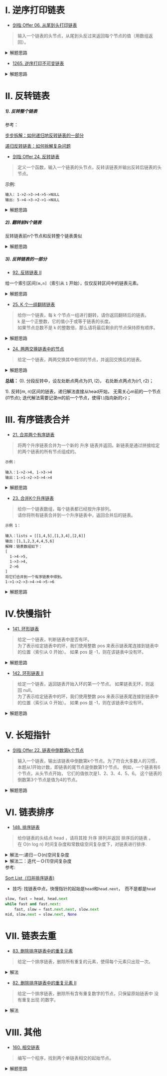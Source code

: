 # I. 逆序打印链表
 
- [剑指 Offer 06. 从尾到头打印链表](https://leetcode-cn.com/problems/cong-wei-dao-tou-da-yin-lian-biao-lcof/)
> 输入一个链表的头节点，从尾到头反过来返回每个节点的值（用数组返回）。

<details>
    <summary>解题思路</summary>
    

方法一： 递归
```python
class Solution:
    def reversePrint(self, head: ListNode) -> List[int]:
        f = self.reversePrint
        return f(head.next) + [head.val] if head else []
```
方法二： 迭代
```python
class Solution:
    def reversePrint(self, head: ListNode) -> List[int]:
        ans = []
        while head:
            ans.append(head.val)
            head = head.next
        return ans[::-1]
```
</details>

- [1265. 逆序打印不可变链表](https://leetcode-cn.com/problems/print-immutable-linked-list-in-reverse/)
<details>
    <summary>解题思路</summary>
    
```python
class Solution:
    def printLinkedListInReverse(self, head: 'ImmutableListNode') -> None:
        if head:
            self.printLinkedListInReverse(head.getNext())
            head.printValue()
``` 
</details>

# II. 反转链表
##### 1). 反转整个链表
参考：

[步步拆解：如何递归地反转链表的一部分](https://leetcode-cn.com/problems/reverse-linked-list-ii/solution/bu-bu-chai-jie-ru-he-di-gui-di-fan-zhuan-lian-biao/)

[递归反转链表：如何拆解复杂问题](https://mp.weixin.qq.com/s?__biz=MzAxODQxMDM0Mw==&mid=2247484467&idx=1&sn=beb3ae89993b812eeaa6bbdeda63c494&chksm=9bd7fa3baca0732dc3f9ae9202ecaf5c925b4048514eeca6ac81bc340930a82fc62bb67681fa&mpshare=1&scene=1&srcid=0904Q5ccyLNU2Q1eDDsFV89m&sharer_sharetime=1599228259466&sharer_shareid=166bdf842ef8f7b635591390fb76a3a9#rd)


- [剑指 Offer 24. 反转链表](https://leetcode-cn.com/problems/fan-zhuan-lian-biao-lcof/)
> 定义一个函数，输入一个链表的头节点，反转该链表并输出反转后链表的头节点。

示例:
```shell script
输入: 1->2->3->4->5->NULL
输出: 5->4->3->2->1->NULL
```

<details>
    <summary>解题思路</summary>
    
递归版本：
```python
class Solution:
    def reverseList(self, head: ListNode) -> ListNode:
        if not head or not head.next:
            return head
        last = self.reverseList(head.next)
        head.next.next = head
        head.next = None
        return last
``` 

迭代版本：
```python
class Solution:
    def reverseList(self, head: ListNode) -> ListNode:
        pre, cur = None, head
        while cur:
            # 首尾衔接
            tmp = cur.next
            cur.next = pre
            pre = cur
            cur = tmp
        return pre
```
</details>

##### 2). 翻转前N个链表

反转链表前n个节点和反转整个链表类似
<details>
    <summary>解题思路</summary>
    
迭代版本：
```python
def reverseN(head: ListNode):
	successor = head
	# 找到第n+1个节点
	for _ in range(n):
		successor = successor.next
	# pre指向successor
	pre, cur = successor, head
	while cur != successor:
		tmp = cur.next
		cur.next = pre
		pre = cur
		cur = tmp
	return pre
``` 

递归版本：
```python
successor = None

def reverseN(head, n):
    if n == 1:
        # 记录第 n + 1 个节点
        successor = head.next
        return head
    # 以 head.next 为起点， 反转前 n - 1 个节点
    last = reverseN(head.next, n - 1)
    head.next.next = head
    # 让反转之后的 head 节点和后面的节点连接起来
    head.next = successor
    return last
```
</details>

##### 3). 反转链表的一部分
- [92. 反转链表 II](https://leetcode-cn.com/problems/reverse-linked-list-ii/)

给一个索引区间`[m,n]`（索引从 `1` 开始），仅仅反转区间中的链表元素。

<details>
    <summary>解题思路</summary>
    
递归版本
```python
class Solution:
    successor = None
    def reverseBetween(self, head: ListNode, m: int, n: int) -> ListNode:
        if m == 1:
            return self.reverseN(head, n)
        else:
            head.next = self.reverseBetween(head.next, m - 1, n - 1)
            return head
    
    
    def reverseN(self, head, n):
        global successor
        if n == 1:
            successor = head.next
            return head
        last = self.reverseN(head.next, n - 1)
        head.next.next, head.next = head, successor
        return last
``` 

迭代版本
```python
class Solution:
    def reverseBetween(self, head: ListNode, m: int, n: int) -> ListNode:
        # 因为m可能为1， 头结点也在反转里面，故需要dummy
        dummy = ListNode(-1)
        dummy.next = head
        pre, cur = dummy, head
        for _ in range(1, m):
            pre, cur = cur, cur.next
        # 左边m处断开的两头
        l1, l2 = pre, cur
        for _ in range(m, n + 1):
            tmp = cur.next
            cur.next = pre
            pre = cur
            cur = tmp
        # 右边n处断开的两处
        r1, r2 = pre, cur
        # m-n段反转，m处和n处的节点指向改变
        l1.next, l2.next = r1, r2
        return dummy.next
```
</details>

- [25. K 个一组翻转链表](https://leetcode-cn.com/problems/reverse-nodes-in-k-group/)
> 给你一个链表，每 k 个节点一组进行翻转，请你返回翻转后的链表。          
k 是一个正整数，它的值小于或等于链表的长度。         
如果节点总数不是 k 的整数倍，那么请将最后剩余的节点保持原有顺序。

<details>
    <summary>解题思路</summary>
    
```python
class Solution:
    def reverseKGroup(self, head: ListNode, k: int) -> ListNode:
        dummy = ListNode(-1)
        dummy.next = head
        nxt = dummy
        while nxt:
            nxt = self._reverseK(nxt, k)
        return dummy.next
    
    def _reverseK(self, dummy, k):
        pre, cur, end = dummy, dummy.next, dummy.next
        for _ in range(k):
            if not end:
                return None
            end = end.next
        l1, l2 = pre, cur
        while cur != end:
            tmp = cur.next
            cur.next = pre
            pre = cur
            cur = tmp
        l1.next, l2.next = pre, cur
        return l2
``` 
</details>

- [24. 两两交换链表中的节点](https://leetcode-cn.com/problems/swap-nodes-in-pairs/)
> 给定一个链表，两两交换其中相邻的节点，并返回交换后的链表。

<details>
    <summary>解题思路</summary>
    
递归版本
```python
class Solution:
    def swapPairs(self, head: ListNode) -> ListNode:
        if not head or not head.next:
            return head
        dummy = head.next
        head.next, dummy.next = dummy.next, head
        dummy.next.next = self.swapPairs(head.next)
        return dummy
``` 

迭代版本
```python
class Solution:
    def swapPairs(self, head: ListNode) -> ListNode:
        dummy = ListNode(-1)
        dummy.next = head
        pre, cur = dummy, dummy.next
        while cur and cur.next:
            tmp = cur.next.next
            pre.next = cur.next
            cur.next.next = cur
            cur.next = tmp
            pre, cur = cur, cur.next
        return dummy.next
```

</details>

**总结：**
0). 分段反转中，设左处断点两点为(l1, l2)， 右处断点两点为(r1, r2)；

1). 反转[m, n)区间的链表，递归解法直接从head开始，
无需关心m前的一个节点(l1节点);
迭代解法需要记录m的前一个节点，使得`l1`指向新的`r2`；

# III. 有序链表合并

- [21. 合并两个有序链表](https://leetcode-cn.com/problems/merge-two-sorted-lists/)
> 将两个升序链表合并为一个新的 升序 链表并返回。新链表是通过拼接给定的两个链表的所有节点组成的。 
```shell script
示例：

输入：1->2->4, 1->3->4
输出：1->1->2->3->4->4
```

<details>
    <summary>解题思路</summary>
    
递归解法
```python
class Solution:
    def mergeTwoLists(self, l1: ListNode, l2: ListNode) -> ListNode:
        if not l1: return l2
        if not l2: return l1
        
        res = None
        if l1.val < l2.val:
            res = l1
            res.next = self.mergeTwoLists(l1.next, l2)
        else:
            res = l2
            res.next = self.mergeTwoLists(l1, l2.next)
        return res
``` 
    
迭代解法
```python
class Solution:
    def mergeTwoLists(self, l1: ListNode, l2: ListNode) -> ListNode:
        dummy = ListNode(-1)
        pNode = dummy
        while l1 and l2:
            if l1.val < l2.val:
                pNode.next = l1
                l1 = l1.next
            else:
                pNode.next = l2
                l2 = l2.next
            pNode = pNode.next
        pNode.next = l1 if l1 else l2
        return dummy.next
``` 
</details>

- [23. 合并K个升序链表](https://leetcode-cn.com/problems/merge-k-sorted-lists/)
> 给你一个链表数组，每个链表都已经按升序排列。            
请你将所有链表合并到一个升序链表中，返回合并后的链表。

```shell script
示例 1：

输入：lists = [[1,4,5],[1,3,4],[2,6]]
输出：[1,1,2,3,4,4,5,6]
解释：链表数组如下：
[
  1->4->5,
  1->3->4,
  2->6
]
将它们合并到一个有序链表中得到。
1->1->2->3->4->4->5->6
```

<details>
    <summary>解题思路</summary>
    
解法一： 借助上题两两合并
```python
class Solution:
    def mergeKLists(self, lists: List[ListNode]) -> ListNode:
        rhead = None
        for l in lists:
            rhead = self.__mergeTwoLists(rhead, l)
        return rhead
    
    def __mergeTwoLists(self, head1, head2):
        dummy = ListNode(-1)
        pNode = dummy
        while head1 and head2:
            if head1.val < head2.val:
                pNode.next = head1
                head1 = head1.next
            else:
                pNode.next = head2
                head2 = head2.next
            pNode = pNode.next
        pNode.next = head1 if head1 else head2
        return dummy.next
``` 
    
解法二： 优先级队列
```python
class Solution:
    def mergeKLists(self, lists: List[ListNode]) -> ListNode:
        hp = []
        for i in range(len(lists)):
            if lists[i]:
                heapq.heappush(hp, (lists[i].val, i))
        
        dummy = ListNode(-1)
        node = dummy
        while hp:
            val, i = heapq.heappop(hp)
            node.next = lists[i]
            node = node.next
            lists[i] = lists[i].next
            if lists[i]:
                heapq.heappush(hp, (lists[i].val, i))
        node.next = None
        return dummy.next
``` 
</details>

# IV.快慢指针
- [141. 环形链表](https://leetcode-cn.com/problems/linked-list-cycle/)
>  给定一个链表，判断链表中是否有环。            
为了表示给定链表中的环，我们使用整数 pos 来表示链表尾连接到链表中的位置（索引从 0 开始）。 如果 pos 是 -1，则在该链表中没有环。

<details>
    <summary>解题思路</summary>
    
```python
class Solution:
    def hasCycle(self, head: ListNode) -> bool:
        slow, fast = head, head
        while slow and slow.next and fast and fast.next:
            slow, fast = slow.next, fast.next.next
            if slow == fast:
                return True
        return False
``` 
</details>

- [142. 环形链表 II](https://leetcode-cn.com/problems/linked-list-cycle-ii/)
> 给定一个链表，返回链表开始入环的第一个节点。 如果链表无环，则返回 null。       
为了表示给定链表中的环，我们使用整数 pos 来表示链表尾连接到链表中的位置（索引从 0 开始）。 如果 pos 是 -1，则在该链表中没有环。

<details>
    <summary>解题思路</summary>
    
![](./相关的图/环形链表.svg)


如果快慢指针`slow`, `fast`同时出发，但`slow`速度为`1`, `fast`速度为`2`, 
并在`心`处相遇, 则由公式推导, 

必然存在 **`p = q`**, 所以找到相交节点分为两步：

1). 快慢指针找到相交节点，如果没有则直接返回`-1`；

2). `slow`从头开始出发, 此时`slow`和`fast`同时出发, 速度均为`1`, 相遇到的节点即为相交节点.

```python
class Solution:
    def detectCycle(self, head: ListNode) -> ListNode:
        if not head or not head.next:
            return None
        slow, fast = head.next, head.next.next
        while slow != fast:
            if fast and fast.next:
                slow, fast = slow.next, fast.next.next
            else:
                return None
        slow = head
        while slow != fast:
            slow, fast = slow.next, fast.next
        return slow
``` 
</details>

# V. 长短指针
- [剑指 Offer 22. 链表中倒数第k个节点](https://leetcode-cn.com/problems/lian-biao-zhong-dao-shu-di-kge-jie-dian-lcof/)
> 输入一个链表，输出该链表中倒数第k个节点。为了符合大多数人的习惯，
>本题从1开始计数，即链表的尾节点是倒数第1个节点。
>例如，一个链表有6个节点，从头节点开始，
>它们的值依次是1、2、3、4、5、6。
>这个链表的倒数第3个节点是值为4的节点。

<details>
    <summary>解题思路</summary>
    
```python
class Solution:
    def getKthFromEnd(self, head: ListNode, k: int) -> ListNode:
        front, behind = head, head
        while front and k:
            front = front.next
            k -= 1
        # 检查case: k大于链表的长度
        if k < 0 or k > 0 and not front:
            return None
        while front:
            front, behind = front.next, behind.next
        return behind
``` 
</details>

# VI. 链表排序
- [148. 排序链表](https://leetcode-cn.com/problems/sort-list/)
> 给你链表的头结点 head ，请将其按 升序 排列并返回 排序后的链表 。     
在 O(n log n) 时间复杂度和常数级空间复杂度下，对链表进行排序.


<details>
    <summary>解法一:递归－Ｏ(n)空间复杂度</summary>
    
```python
class Solution:
    def sortList(self, head: ListNode) -> ListNode:
        if not head or not head.next:
            return head
        # 找到中点
        slow, fast = head, head.next
        while fast and fast.next:
            slow, fast = slow.next, fast.next.next
        mid, slow.next = slow.next, None
        left = self.sortList(head)          # 完成左边排序,并返回左子链头结点
        right = self.sortList(mid)          # 完成右边排序
        dummy = node = ListNode(-1)
        # 合并两个有序链表-套路模板
        while left and right:
            if left.val < right.val:
                node.next = left
                left = left.next
            else:
                node.next = right
                right = right.next
            node = node.next
        node.next = left if left else right
        return dummy.next
```
</details>


<details>
    <summary>解法二：迭代－Ｏ(1)空间复杂度</summary>
    
```python
class Solution:
    def sortList(self, head: ListNode) -> ListNode:
        # 第一步：　链表长度
        node = head
        length = 0
        while node:
            node = node.next
            length += 1
        
        dummy = ListNode(-1)
        dummy.next = head
        intv = 1
        # 第二步: 一共log(length)个周期(迭代轮询),每个周期都是轮询整个链表
        while intv < length:
            pre, h = dummy, dummy.next
            # 第三步: 在当前长度为intv的轮询周期
            while h:
                h1, i = h, intv                             # h1, h2分别是待比较的左右子链的头结点
                while h and i:
                    h = h.next
                    i -= 1
                if i:                                       # h=None, i>0, 说明只有一个子链, 右子链为空
                    break
                h2, i = h, intv
                while h and i:
                    h = h.next
                    i -= 1
                l1, l2 = intv, intv - i                     # 左子链为2的整数次幂(比如2^k), 右边则比2^k小一点,小i
                while l1 and l2:                            # 合并两个有序链表
                    if h1.val < h2.val:
                        pre.next = h1
                        h1 = h1.next
                        l1 -= 1
                    else:
                        pre.next = h2
                        h2 = h2.next
                        l2 -= 1
                    pre = pre.next
                pre.next = h1 if l1 else h2
                while l1 > 0 or l2 > 0:                     # h1或者h2还有剩下的部分,pre不在剩下部分的尾部
                    pre = pre.next                          # ,需要移动到尾部
                    l1, l2 = l1 - 1, l2 - 1                 # l1, l2同时减少,其中有一个必然为负,但是它没有意义,所以无影响
                pre.next = h                                # 当前轮次合并完成, 接着开始后面的一对左右子链
            intv <<= 1                                      # 下一个子链的最大长度加倍

        return dummy.next
```
</details>
参考: 

[Sort List（归并排序链表)](https://leetcode-cn.com/problems/sort-list/solution/sort-list-gui-bing-pai-xu-lian-biao-by-jyd/)


- 技巧:
找链表中点，快慢指针的起始是`head`和`head.next`，　而不是都是`head`
```python
slow, fast = head, head.next
while fast and fast.next:
    fast, slow = fast.next.next, slow.next
mid, slow.next = slow.next, None
```

# VII. 链表去重
- [83. 删除排序链表中的重复元素](https://leetcode-cn.com/problems/remove-duplicates-from-sorted-list/)
> 给定一个排序链表，删除所有重复的元素，使得每个元素只出现一次。

<details>
    <summary>解法</summary>
    
```python
class Solution:
    def deleteDuplicates(self, head: ListNode) -> ListNode:
        if not head or not head.next: return head
        pre, pNode = head, head
        while pNode:
            if pre.val != pNode.val:
                pre.next = pNode
                pre = pNode
            pNode = pNode.next
        pre.next = pNode
        return head
```
</details>


- [82. 删除排序链表中的重复元素 II](https://leetcode-cn.com/problems/remove-duplicates-from-sorted-list-ii/)
> 给定一个排序链表，删除所有含有重复数字的节点，只保留原始链表中 没有重复出现 的数字。

<details>
    <summary>解法</summary>
    
```python
# 解法一:递归
class Solution(object):
    def deleteDuplicates(self, head):
        if not head: return None
        if head.next and head.val == head.next.val:
            while head.next and head.val == head.next.val:
                head = head.next
            return self.deleteDuplicates(head.next)
        else:
            head.next = self.deleteDuplicates(head.next)
        return head

#　解法二：　迭代
class Solution(object):
    def deleteDuplicates(self, head):
        dummy = ListNode(-1)
        dummy.next = head
        slow, fast = dummy, dummy.next
        while fast:
            if fast.next and fast.val == fast.next.val:
                tmp = fast.val
                while fast and fast.val == tmp:
                    fast = fast.next
            else:
                slow.next = fast
                slow = slow.next
                fast = fast.next
        slow.next = fast
        return dummy.next
```
</details>


# VIII. 其他
- [160. 相交链表](https://leetcode-cn.com/problems/intersection-of-two-linked-lists/)
> 编写一个程序，找到两个单链表相交的起始节点。

<details>
    <summary>解题思路</summary>
    
```python
# 解法一：　先计算出两个链表的长度，然后长的先走diff步(diff)为两者长度之差
#         再一起走，遇到相等且不为空，即是相交的节点。

# 解法二：
class Solution(object):
    def getIntersectionNode(self, headA, headB):
        """
        :type head1, head1: ListNode
        :rtype: ListNode
        """
        nodeA, nodeB = headA, headB
        while True:
            if nodeA == nodeB:
                return nodeA
            nodeA = nodeA.next if nodeA else headB
            nodeB = nodeB.next if nodeB else headA
``` 

</details>
